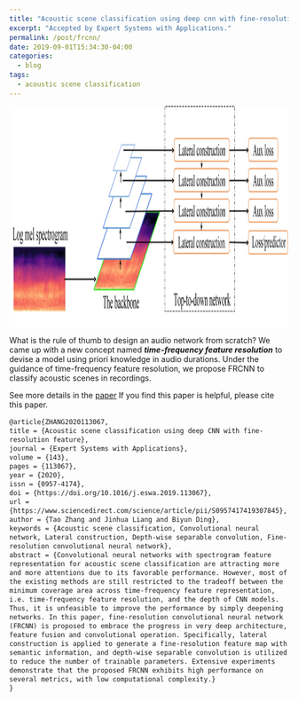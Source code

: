```yaml
---
title: "Acoustic scene classification using deep cnn with fine-resolution feature"
excerpt: "Accepted by Expert Systems with Applications."
permalink: /post/frcnn/
date: 2019-09-01T15:34:30-04:00
categories:
  - blog
tags:
  - acoustic scene classification
---
```

<img src="/assets/images/FRCNN.jpg" height="400px" width="600px" align="center"/>

What is the rule of thumb to design an audio network from scratch? We came up with a new concept named ***time-frequency feature resolution*** to devise a model using priori knowledge in audio durations. Under the guidance of time-frequency feature resolution, we propose FRCNN to classify acoustic scenes in recordings.

See more details in the [paper](https://www.sciencedirect.com/science/article/pii/S0957417419307845)
If you find this paper is helpful, please cite this paper.
```
@article{ZHANG2020113067,
title = {Acoustic scene classification using deep CNN with fine-resolution feature},
journal = {Expert Systems with Applications},
volume = {143},
pages = {113067},
year = {2020},
issn = {0957-4174},
doi = {https://doi.org/10.1016/j.eswa.2019.113067},
url = {https://www.sciencedirect.com/science/article/pii/S0957417419307845},
author = {Tao Zhang and Jinhua Liang and Biyun Ding},
keywords = {Acoustic scene classification, Convolutional neural network, Lateral construction, Depth-wise separable convolution, Fine-resolution convolutional neural network},
abstract = {Convolutional neural networks with spectrogram feature representation for acoustic scene classification are attracting more and more attentions due to its favorable performance. However, most of the existing methods are still restricted to the tradeoff between the minimum coverage area across time-frequency feature representation, i.e. time-frequency feature resolution, and the depth of CNN models. Thus, it is unfeasible to improve the performance by simply deepening networks. In this paper, fine-resolution convolutional neural network (FRCNN) is proposed to embrace the progress in very deep architecture, feature fusion and convolutional operation. Specifically, lateral construction is applied to generate a fine-resolution feature map with semantic information, and depth-wise separable convolution is utilized to reduce the number of trainable parameters. Extensive experiments demonstrate that the proposed FRCNN exhibits high performance on several metrics, with low computational complexity.}
}
```

